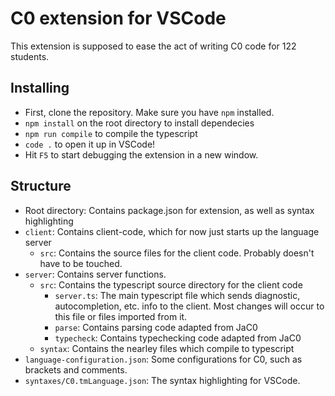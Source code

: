 # C0 extension for VSCode

This extension is supposed to ease the act of writing C0 code for 122 students.

## Installing

* First, clone the repository. Make sure you have `npm` installed.
* `npm install` on the root directory to install dependecies
* `npm run compile` to compile the typescript
* `code .` to open it up in VSCode!
* Hit `F5` to start debugging the extension in a new window.

## Structure

* Root directory: Contains package.json for extension, as well as syntax highlighting
* `client`: Contains client-code, which for now just starts up the language server
    * `src`: Contains the source files for the client code. Probably doesn't have to be touched.
* `server`: Contains server functions.
    * `src`: Contains the typescript source directory for the client code
        * `server.ts`: The main typescript file which sends diagnostic, autocompletion, etc. info to the client. Most changes will occur to this file or files imported from it.
        * `parse`: Contains parsing code adapted from JaC0
        * `typecheck`: Contains typechecking code adapted from JaC0
    * `syntax`: Contains the nearley files which compile to typescript
* `language-configuration.json`: Some configurations for C0, such as brackets and comments.
* `syntaxes/C0.tmLanguage.json`: The syntax highlighting for VSCode.

